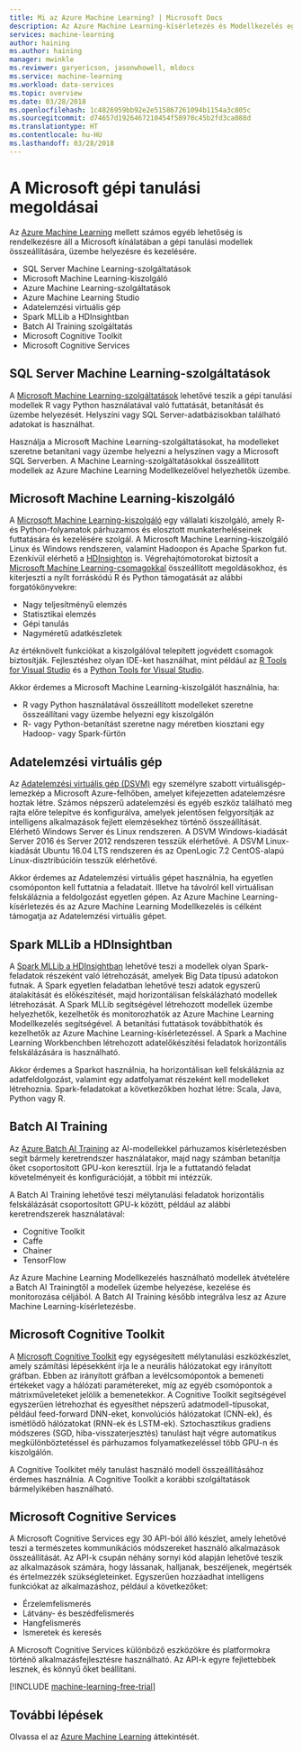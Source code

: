 ```yaml
---
title: Mi az Azure Machine Learning? | Microsoft Docs
description: Az Azure Machine Learning-kísérletezés és Modellkezelés egy, az adatszakértők számára a fejlett elemzési alkalmazások fejlesztéséhez, a kísérletek kidolgozásához és a felhőszinten való üzembe helyezéshez létrehozott átfogó, integrált és fejlett adatelemzési megoldás.
services: machine-learning
author: haining
ms.author: haining
manager: mwinkle
ms.reviewer: garyericson, jasonwhowell, mldocs
ms.service: machine-learning
ms.workload: data-services
ms.topic: overview
ms.date: 03/28/2018
ms.openlocfilehash: 1c4826959bb92e2e515867261094b1154a3c805c
ms.sourcegitcommit: d74657d1926467210454f58970c45b2fd3ca088d
ms.translationtype: HT
ms.contentlocale: hu-HU
ms.lasthandoff: 03/28/2018
---
```

# <a name="machine-learning-solutions-from-microsoft"></a>A Microsoft gépi tanulási megoldásai

Az [Azure Machine Learning](overview-what-is-azure-ml.md) mellett számos egyéb lehetőség is rendelkezésre áll a Microsoft kínálatában a gépi tanulási modellek összeállítására, üzembe helyezésre és kezelésére. 
* SQL Server Machine Learning-szolgáltatások
* Microsoft Machine Learning-kiszolgáló
* Azure Machine Learning-szolgáltatások
* Azure Machine Learning Studio
* Adatelemzési virtuális gép
* Spark MLLib a HDInsightban
* Batch AI Training szolgáltatás
* Microsoft Cognitive Toolkit
* Microsoft Cognitive Services


## <a name="sql-server-machine-learning-services"></a>SQL Server Machine Learning-szolgáltatások
A [Microsoft Machine Learning-szolgáltatások](https://docs.microsoft.com/sql/advanced-analytics/r/r-services) lehetővé teszik a gépi tanulási modellek R vagy Python használatával való futtatását, betanítását és üzembe helyezését. Helyszíni vagy SQL Server-adatbázisokban található adatokat is használhat. 

Használja a Microsoft Machine Learning-szolgáltatásokat, ha modelleket szeretne betanítani vagy üzembe helyezni a helyszínen vagy a Microsoft SQL Serverben. A Machine Learning-szolgáltatásokkal összeállított modellek az Azure Machine Learning Modellkezelővel helyezhetők üzembe. 

## <a name="microsoft-machine-learning-server"></a>Microsoft Machine Learning-kiszolgáló 
A [Microsoft Machine Learning-kiszolgáló](https://docs.microsoft.com/sql/advanced-analytics/r/r-server-standalone) egy vállalati kiszolgáló, amely R- és Python-folyamatok párhuzamos és elosztott munkaterheléseinek futtatására és kezelésére szolgál. A Microsoft Machine Learning-kiszolgáló Linux és Windows rendszeren, valamint Hadoopon és Apache Sparkon fut. Ezenkívül elérhető a [HDInsighton](https://azure.microsoft.com/services/hdinsight/r-server/) is. Végrehajtómotorokat biztosít a [Microsoft Machine Learning-csomagokkal](https://docs.microsoft.com/r-server/r/concept-what-is-the-microsoftml-package) összeállított megoldásokhoz, és kiterjeszti a nyílt forráskódú R és Python támogatását az alábbi forgatókönyvekre:

- Nagy teljesítményű elemzés
- Statisztikai elemzés
- Gépi tanulás
- Nagyméretű adatkészletek

Az értéknövelt funkciókat a kiszolgálóval telepített jogvédett csomagok biztosítják. Fejlesztéshez olyan IDE-ket használhat, mint például az [R Tools for Visual Studio](https://www.visualstudio.com/vs/rtvs/) és a [Python Tools for Visual Studio](https://www.visualstudio.com/vs/python/).

Akkor érdemes a Microsoft Machine Learning-kiszolgálót használnia, ha:

- R vagy Python használatával összeállított modelleket szeretne összeállítani vagy üzembe helyezni egy kiszolgálón
- R- vagy Python-betanítást szeretne nagy méretben kiosztani egy Hadoop- vagy Spark-fürtön

## <a name="data-science-virtual-machine"></a>Adatelemzési virtuális gép
Az [Adatelemzési virtuális gép (DSVM)](https://docs.microsoft.com/azure/machine-learning/data-science-virtual-machine/overview) egy személyre szabott virtuálisgép-lemezkép a Microsoft Azure-felhőben, amelyet kifejezetten adatelemzésre hoztak létre. Számos népszerű adatelemzési és egyéb eszköz található meg rajta előre telepítve és konfigurálva, amelyek jelentősen felgyorsítják az intelligens alkalmazások fejlett elemzésekhez történő összeállítását. Elérhető Windows Server és Linux rendszeren. A DSVM Windows-kiadását Server 2016 és Server 2012 rendszeren tesszük elérhetővé. A DSVM Linux-kiadását Ubuntu 16.04 LTS rendszeren és az OpenLogic 7.2 CentOS-alapú Linux-disztribúcióin tesszük elérhetővé. 

Akkor érdemes az Adatelemzési virtuális gépet használnia, ha egyetlen csomóponton kell futtatnia a feladatait. Illetve ha távolról kell virtuálisan felskáláznia a feldolgozást egyetlen gépen. Az Azure Machine Learning-kísérletezés és az Azure Machine Learning Modellkezelés is célként támogatja az Adatelemzési virtuális gépet. 

## <a name="spark-mllib-in-hdinsight"></a>Spark MLLib a HDInsightban
A [Spark MLLib a HDInsightban](https://docs.microsoft.com/azure/hdinsight/hdinsight-apache-spark-ipython-notebook-machine-learning) lehetővé teszi a modellek olyan Spark-feladatok részeként való létrehozását, amelyek Big Data típusú adatokon futnak. A Spark egyetlen feladatban lehetővé teszi adatok egyszerű átalakítását és előkészítését, majd horizontálisan felskálázható modellek létrehozását. A Spark MLLib segítségével létrehozott modellek üzembe helyezhetők, kezelhetők és monitorozhatók az Azure Machine Learning Modellkezelés segítségével. A betanítási futtatások továbbíthatók és kezelhetők az Azure Machine Learning-kísérletezéssel. A Spark a Machine Learning Workbenchben létrehozott adatelőkészítési feladatok horizontális felskálázására is használható. 

Akkor érdemes a Sparkot használnia, ha horizontálisan kell felskáláznia az adatfeldolgozást, valamint egy adatfolyamat részeként kell modelleket létrehoznia. Spark-feladatokat a következőkben hozhat létre: Scala, Java, Python vagy R. 

## <a name="batch-ai-training"></a>Batch AI Training 
Az [Azure Batch AI Training](https://aka.ms/batchaitraining) az AI-modellekkel párhuzamos kísérletezésben segít bármely keretrendszer használatakor, majd nagy számban betanítja őket csoportosított GPU-kon keresztül. Írja le a futtatandó feladat követelményeit és konfigurációját, a többit mi intézzük. 

A Batch AI Training lehetővé teszi mélytanulási feladatok horizontális felskálázását csoportosított GPU-k között, például az alábbi keretrendszerek használatával:

- Cognitive Toolkit
- Caffe
- Chainer
- TensorFlow

Az Azure Machine Learning Modellkezelés használható modellek átvételére a Batch AI Trainingtől a modellek üzembe helyezése, kezelése és monitorozása céljából.  A Batch AI Training később integrálva lesz az Azure Machine Learning-kísérletezésbe. 

## <a name="microsoft-cognitive-toolkit"></a>Microsoft Cognitive Toolkit
A [Microsoft Cognitive Toolkit](https://www.microsoft.com/en-us/cognitive-toolkit/) egy egységesített mélytanulási eszközkészlet, amely számítási lépésekként írja le a neurális hálózatokat egy irányított gráfban. Ebben az irányított gráfban a levélcsomópontok a bemeneti értékeket vagy a hálózati paramétereket, míg az egyéb csomópontok a mátrixműveleteket jelölik a bemenetekkor. A Cognitive Toolkit segítségével egyszerűen létrehozhat és egyesíthet népszerű adatmodell-típusokat, például feed-forward DNN-eket, konvolúciós hálózatokat (CNN-ek), és ismétlődő hálózatokat (RNN-ek és LSTM-ek). Sztochasztikus gradiens módszeres (SGD, hiba-visszaterjesztés) tanulást hajt végre automatikus megkülönböztetéssel és párhuzamos folyamatkezeléssel több GPU-n és kiszolgálón.

A Cognitive Toolkitet mély tanulást használó modell összeállításához érdemes használnia.  A Cognitive Toolkit a korábbi szolgáltatások bármelyikében használható.

## <a name="microsoft-cognitive-services"></a>Microsoft Cognitive Services
A Microsoft Cognitive Services egy 30 API-ból álló készlet, amely lehetővé teszi a természetes kommunikációs módszereket használó alkalmazások összeállítását. Az API-k csupán néhány sornyi kód alapján lehetővé teszik az alkalmazások számára, hogy lássanak, halljanak, beszéljenek, megértsék és értelmezzék szükségleteinket. Egyszerűen hozzáadhat intelligens funkciókat az alkalmazáshoz, például a következőket: 

- Érzelemfelismerés
- Látvány- és beszédfelismerés
- Hangfelismerés
- Ismeretek és keresés

A Microsoft Cognitive Services különböző eszközökre és platformokra történő alkalmazásfejlesztésre használható. Az API-k egyre fejlettebbek lesznek, és könnyű őket beállítani. 

[!INCLUDE [machine-learning-free-trial](../../../includes/machine-learning-free-trial.md)]

## <a name="next-steps"></a>További lépések

Olvassa el az [Azure Machine Learning](overview-what-is-azure-ml.md) áttekintését.